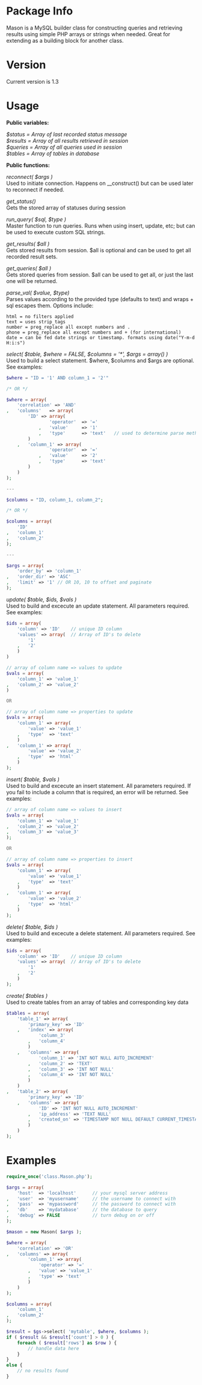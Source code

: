Package Info
=====
Mason is a MySQL builder class for constructing queries and retrieving results using simple PHP arrays or strings when needed. Great for extending as a building block for another class.

Version
=====
Current version is 1.3


Usage
=====

<b>Public variables:</b>

<em>
$status  = Array of last recorded status message<br/>
$results = Array of all results retrieved in session<br/>
$queries = Array of all queries used in session<br/>
$tables  = Array of tables in database<br/>
</em>

<b>Public functions:</b>


<em>reconnect( $args )</em><br/>
Used to initiate connection. Happens on __construct() but can be used later to reconnect if needed.


<em>get_status() </em><br/>
Gets the stored array of statuses during session


<em>run_query( $sql, $type ) </em><br/>
Master function to run queries. Runs when using insert, update, etc; but can be used to execute custom SQL strings.


<em>get_results( $all )</em><br/>
Gets stored results from session. $all is optional and can be used to get all recorded result sets.


<em>get_queries( $all )</em><br/>
Gets stored queries from session. $all can be used to get all, or just the last one will be returned.

<em>parse_val( $value, $type)</em><br/>
Parses values according to the provided type (defaults to text) and wraps + sql escapes them. Options include:

```
html = no filters applied
text = uses strip_tags
number = preg_replace all except numbers and .
phone = preg_replace all except numbers and + (for international)
date = can be fed date strings or timestamp. formats using date("Y-m-d H:i:s")
```


<em>select( $table, $where = FALSE, $columns = '*', $args = array() )</em><br/>
Used to build a select statement. $where, $columns and $args are optional. See examples:

```php
$where = "ID = '1' AND column_1 = '2'"

/* OR */ 

$where = array(
	'correlation' => 'AND'
,	'columns' 	=> array(
		'ID' => array(
				'operator' 	=> '='
			,	'value' 	=> '1' 
			, 	'type' 		=> 'text' 	// used to determine parse methods in parse_val()
		)
	,	'column_1' => array(
				'operator' 	=> '='
			,	'value' 	=> '2' 
			, 	'type' 		=> 'text'
		)
	)
);

---

$columns = "ID, column_1, column_2";

/* OR */

$columns = array(
	'ID'
,	'column_1'
,	'column_2'
);

---

$args = array(
	'order_by' => 'column_1'
,	'order_dir' => 'ASC'
,	'limit' => '1' // OR 10, 10 to offset and paginate
);
```


<em>update( $table, $ids, $vals )</em><br/>
Used to build and excecute an update statement. All parameters required. See examples:

```php
$ids = array(
	'column' => 'ID' 	// unique ID column
	'values' => array(  // Array of ID's to delete
		'1'
	,	'2'
	)
)

// array of column name => values to update
$vals = array(
	'column_1' => 'value_1'
,	'column_2' => 'value_2'
)

OR

// array of column name => properties to update
$vals = array(
	'column_1' => array(
		'value' => 'value_1'
	,	'type' 	=> 'text'
	)
,	'column_1' => array(
		'value' => 'value_2'
	,	'type' 	=> 'html'
	)
);
```


<em>insert( $table, $vals )</em><br/>
Used to build and excecute an insert statement. All parameters required. If you fail to include a column that is required, an error will be returned. See examples:

```php
// array of column name => values to insert
$vals = array(
	'column_1' => 'value_1'
,	'column_2' => 'value_2'
,	'column_3' => 'value_3'
);

OR

// array of column name => properties to insert
$vals = array(
	'column_1' => array(
		'value' => 'value_1'
	,	'type' 	=> 'text'
	)
,	'column_1' => array(
		'value' => 'value_2'
	,	'type' 	=> 'html'
	)
);
```


<em>delete( $table, $ids )</em><br/>
Used to build and excecute a delete statement. All parameters required. See examples:

```php
$ids = array(
	'column' => 'ID' 	// unique ID column
	'values' => array(  // Array of ID's to delete
		'1'
	,	'2'
	)
);
```


<em>create( $tables )</em><br/>
Used to create tables from an array of tables and corresponding key data

```php
$tables = array(
	'table_1' => array(
		'primary_key' => 'ID'
	,	'index' => array(
			'column_3'
		,	'column_4'
		)
	,	'columns' => array(
			'column_1' => 'INT NOT NULL AUTO_INCREMENT'
		,	'column_2' => 'TEXT'
		,	'column_3' => 'INT NOT NULL'
		,	'column_4' => 'INT NOT NULL'
		)
	)
,	'table_2' => array(
		'primary_key' => 'ID'
	,	'columns' => array(
			'ID' => 'INT NOT NULL AUTO_INCREMENT'
		,	'ip_address' => 'TEXT NULL'
		,	'created_on' => 'TIMESTAMP NOT NULL DEFAULT CURRENT_TIMESTAMP ON UPDATE CURRENT_TIMESTAMP'
		)
	)
);
```


Examples
=====

```php
require_once('class.Mason.php');

$args = array(
	'host' 	=> 'localhost' 		// your mysql server address
,	'user' 	=> 'myusername' 	// the username to connect with
,	'pass' 	=> 'mypassword' 	// the password to connect with
,	'db' 	=> 'mydatabase' 	// the database to query
,	'debug' => FALSE 			// turn debug on or off
);

$mason = new Mason( $args );

$where = array(
	'correlation' => 'OR'
,	'columns' => array(
		'column_1' => array(
			'operator' => '='
		,	'value' => 'value_1'
		,	'type' => 'text'
		)
	)
);

$columns = array(
	'column_1'
,	'column_2'
);

$result = $gs->select( 'mytable', $where, $columns );
if ( $result && $result['count'] > 0 ) {
	foreach ( $result['rows'] as $row ) {
		// handle data here
	}
}
else {
	// no results found
}
```